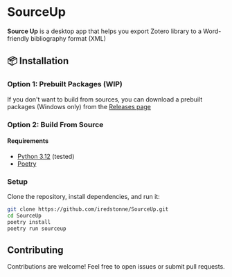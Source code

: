# SourceUp
**Source Up** is a desktop app that helps you export Zotero library to a Word-friendly bibliography format (XML)

## 📦 Installation
### Option 1: Prebuilt Packages (WIP)
If you don't want to build from sources, you can download a prebuilt packages (Windows only) from the [Releases page](https://github.com/iredstonne/SourceUp/releases)

### Option 2: Build From Source
#### Requirements
- [Python 3.12](https://www.python.org/downloads/release/python-3120) (tested)
- [Poetry](https://python-poetry.org)

### Setup
Clone the repository, install dependencies, and run it:

```bash
git clone https://github.com/iredstonne/SourceUp.git
cd SourceUp
poetry install
poetry run sourceup
```

## Contributing
Contributions are welcome! Feel free to open issues or submit pull requests.
